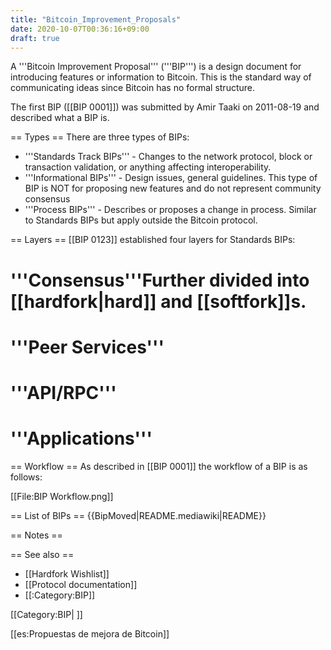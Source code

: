 ```yaml
---
title: "Bitcoin_Improvement_Proposals"
date: 2020-10-07T00:36:16+09:00
draft: true
---
```


A '''Bitcoin Improvement Proposal''' ('''BIP''') is a design document for introducing features or information to Bitcoin. This is the standard way of communicating ideas since Bitcoin has no formal structure.

The first BIP ([[BIP 0001]]) was submitted by Amir Taaki on 2011-08-19 and described what a BIP is.

== Types ==
There are three types of BIPs:
* '''Standards Track BIPs''' - Changes to the network protocol, block or transaction validation, or anything affecting interoperability.
* '''Informational BIPs''' - Design issues, general guidelines. This type of BIP is NOT for proposing new features and do not represent community consensus
* '''Process BIPs''' - Describes or proposes a change in process. Similar to Standards BIPs but apply outside the Bitcoin protocol.

== Layers ==
[[BIP 0123]] established four layers for Standards BIPs:
# '''Consensus'''<ref>Further divided into [[hardfork|hard]] and [[softfork]]s.</ref>
# '''Peer Services'''
# '''API/RPC'''
# '''Applications'''

== Workflow ==
As described in [[BIP 0001]] the workflow of a BIP is as follows:

[[File:BIP Workflow.png]]

== List of BIPs ==
{{BipMoved|README.mediawiki|README}}

== Notes ==
<references />

== See also ==
* [[Hardfork Wishlist]]
* [[Protocol documentation]]
* [[:Category:BIP]]

[[Category:BIP| ]]

[[es:Propuestas de mejora de Bitcoin]]
